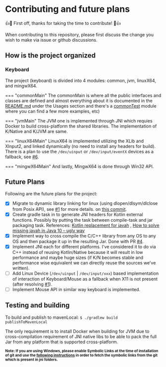 # Contributing and future plans

👍🎉 First off, thanks for taking the time to contribute! 🎉👍

When contributing to this repository, please first discuss the change you wish to make via issue or github discussions.


## How is the project organized

### Keyboard

The project (keyboard) is divided into 4 modules: common, jvm, linuxX64, and mingwX64.

=== "commonMain"
    The commonMain is where all the public interfaces and classes are defined and almost everything about it is documented in the [README.md](https://github.com/Animeshz/keyboard-mouse-kt/blob/master/README.md) under the Usages section and there's a [commonTest](https://github.com/Animeshz/keyboard-mouse-kt/blob/master/keyboard/src/commonTest/kotlin/com/github/animeshz/keyboard) module where you can find a few more examples, etc)

=== "jvmMain"
    The JVM one is implemented through JNI which requies Docker to build cross-platform the shared libraries. The implementation of K/Native and K/JVM are same.

=== "linuxX64Main"
    LinuxX64 is implemented utilizing the XLib and XInput2, and linked dynamically (no need to install any headers for build). There is a plan to use the `/dev/uinput` or `/dev/input/eventX` devices as a fallback, see [#6](https://github.com/Animeshz/keyboard-mouse-kt/issues/6).

=== "mingwX64Main"
    And lastly, MingwX64 is done through Win32 API.


## Future Plans

Following are the future plans for the project:

- [X] Migrate to dynamic library linking for linux (using dlopen/dlsym/dlclose from Posix API), see [#1][1] for more
  details.
  on [this commit](https://github.com/Animeshz/keyboard-mouse-kt/commit/92027738f2093b7cc71c4693bcbc565aec26d206).
- [X] Create gradle task in to generate JNI headers for Kotlin external functions. Possibly by putting the task between
  compile-task and jar packaging task.
  References: [Kotlin replacement for javah](https://stackoverflow.com/q/48816188/11377112)
  , [How to solve missing javah in Java 10 – ugly way](https://www.owsiak.org/how-to-solve-missing-javah-ugly-way)
- [X] Implement way to cross compile the C/C++ library from any OS to any OS and then package it up in the resulting
  Jar. Done with PR [#4](https://github.com/Animeshz/keyboard-mouse-kt/pull/4).
- [X] Implement JNI each for different platforms. I've considered it to do via C++ instead of reusing Kotlin/Native because
  it will result in low performance and maybe huge sizes (if K/N becomes stable and performance wise equivalent we can
  directly reuse the sources we've written).
- [ ] Add Linux Device (`/dev/uinput` | `/dev/input/xxx`) based implementation of interaction of Keyboard/Mouse as a
  fallback when X11 is not present (after resolving [#1][1]).
- [ ] Implement Mouse API in similar way keyboard is implemented.

## Testing and building

To build and publish to mavenLocal:
`$ ./gradlew build publishToMavenLocal`

The only requirement is to install Docker when building for JVM due to cross-compilation requirement of JNI native libs to be able to pack the full Jar from any platform that is supported cross-platform.

<sup>**Note: If you are using Windows, please enable Symbolic Links at the time of installation of git and use the [following instructions](https://stackoverflow.com/a/40914277/11377112) in order to fetch the symbolic links from the git which is present in jni folders.**</sup>

[1]: https://github.com/Animeshz/keyboard-mouse-kt/issues/1
